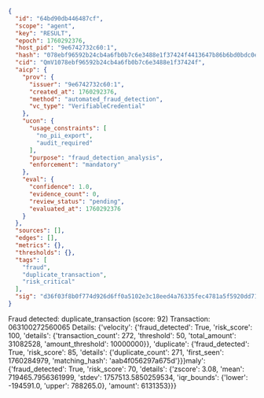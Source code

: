 ```json
{
  "id": "64bd90db446487cf",
  "scope": "agent",
  "key": "RESULT",
  "epoch": 1760292376,
  "host_pid": "9e6742732c60:1",
  "hash": "078ebf96592b24cb4a6fb0b7c6e3488e1f37424f4413647b86b6bd0bdc0e4665",
  "cid": "QmV1078ebf96592b24cb4a6fb0b7c6e3488e1f37424f",
  "aicp": {
    "prov": {
      "issuer": "9e6742732c60:1",
      "created_at": 1760292376,
      "method": "automated_fraud_detection",
      "vc_type": "VerifiableCredential"
    },
    "ucon": {
      "usage_constraints": [
        "no_pii_export",
        "audit_required"
      ],
      "purpose": "fraud_detection_analysis",
      "enforcement": "mandatory"
    },
    "eval": {
      "confidence": 1.0,
      "evidence_count": 0,
      "review_status": "pending",
      "evaluated_at": 1760292376
    }
  },
  "sources": [],
  "edges": [],
  "metrics": {},
  "thresholds": {},
  "tags": [
    "fraud",
    "duplicate_transaction",
    "risk_critical"
  ],
  "sig": "d36f03f8b0f774d926d6ff0a5102e3c18eed4a76335fec4781a5f5920dd71fff"
}
```

Fraud detected: duplicate_transaction (score: 92)
Transaction: 063100272560065
Details: {'velocity': {'fraud_detected': True, 'risk_score': 100, 'details': {'transaction_count': 272, 'threshold': 50, 'total_amount': 31082528, 'amount_threshold': 10000000}}, 'duplicate': {'fraud_detected': True, 'risk_score': 85, 'details': {'duplicate_count': 271, 'first_seen': 1760284979, 'matching_hash': 'aab4f056297a675d'}}}maly': {'fraud_detected': True, 'risk_score': 70, 'details': {'zscore': 3.08, 'mean': 719465.7956361999, 'stdev': 1757513.5850259534, 'iqr_bounds': {'lower': -194591.0, 'upper': 788265.0}, 'amount': 6131353}}}